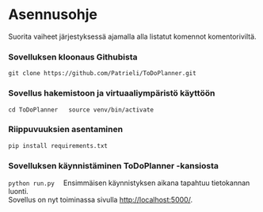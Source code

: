 # Asennusohje

Suorita vaiheet järjestyksessä ajamalla alla listatut komennot komentoriviltä.

### Sovelluksen kloonaus Githubista   
``
git clone https://github.com/Patrieli/ToDoPlanner.git
``

### Sovellus hakemistoon ja virtuaaliympäristö käyttöön    
``
cd ToDoPlanner  
source venv/bin/activate 
``

### Riippuvuuksien asentaminen  
``
pip install requirements.txt
``

### Sovelluksen käynnistäminen ToDoPlanner -kansiosta  
``
python run.py  
``
  Ensimmäisen käynnistyksen aikana tapahtuu tietokannan luonti.  
Sovellus on nyt toiminassa sivulla [http://localhost:5000/](http://localhost:5000/).
